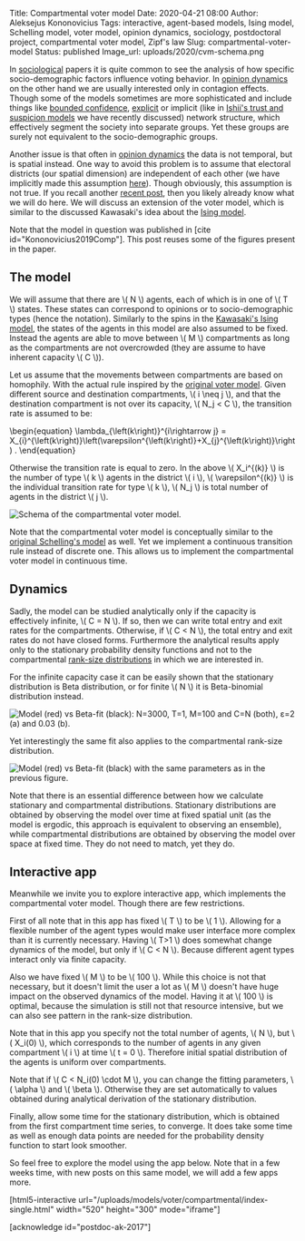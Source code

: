 Title: Compartmental voter model
Date: 2020-04-21 08:00
Author: Aleksejus Kononovicius
Tags: interactive, agent-based models, Ising model, Schelling model, voter model, opinion dynamics, sociology, postdoctoral project, compartmental voter model, Zipf's law
Slug: compartmental-voter-model
Status: published
Image_url: uploads/2020/cvm-schema.png

In [sociological](/tag/sociology/) papers it is quite common to see the analysis
of how specific socio-demographic factors influence voting behavior. In
[opinion dynamics](/tag/opinion-dynamics/) on the other hand we are usually
interested only in contagion effects. Though some of the models sometimes are
more sophisticated and include things like
[bounded confidence](/tag/bounded-confidence/), [explicit](/tag/networks/)
or implicit (like in [Ishii's trust and suspicion
models]({filename}/articles/2019/ishii-trust-suspicion-model.md)
we have recently discussed) network structure, which effectively segment the
society into separate groups. Yet these groups are surely not equivalent to the
socio-demographic groups.
<!--more-->

Another issue is that often in [opinion dynamics](/tag/opinion-dynamics/) the
data is not temporal, but is spatial instead. One way to avoid this problem is
to assume that electoral districts (our spatial dimension) are independent of
each other (we have implicitly made this assumption
[here]({filename}/articles/2019/many-state-herd-model-and-its-application-to-lithuanian-parliamentary-elections.md)). Though obviously,
this assumption is not true. If you recall another
[recent post]({filename}/articles/2020/kawasaki-ising-model.md), then you likely
already know what we will do here. We will discuss an extension of the voter
model, which is similar to the discussed Kawasaki's idea about the
[Ising model](/tag/ising-model/).

Note that the model in question was published in
[cite id="Kononovicius2019Comp"]. This post reuses some of the figures present
in the paper.

## The model

We will assume that there are \\\( N \\\) agents, each of which is in one of
\\\( T \\\) states. These states can correspond to opinions or to
socio-demographic types (hence the notation). Similarly to the spins in the
[Kawasaki's Ising model]({filename}/articles/2020/kawasaki-ising-model.md), the
states of the agents in this model are also assumed to be fixed. Instead the
agents are able to move between \\\( M \\\) compartments as long as the
compartments are not overcrowded (they are assume to have inherent capacity
\\\( C \\\)).

Let us assume that the movements between compartments are based on homophily.
With the actual rule inspired by the
[original voter model]({filename}/articles/2016/voter-model.md). Given
different source and destination compartments, \\\( i \neq j \\\), and that
the destination compartment is not over its capacity, \\\( N\_j < C \\\), the
transition rate is assumed to be:

\begin{equation}
\lambda\_{\left(k\right)}^{i\rightarrow j} = X\_{i}^{\left(k\right)}\left(\varepsilon^{\left(k\right)}+X\_{j}^{\left(k\right)}\right) .
\end{equation}

Otherwise the transition rate is equal to zero. In the above
\\\( X\_i^{(k)} \\\) is the number of type \\\( k \\\) agents in the
district \\\( i \\\), \\\( \varepsilon^{(k)} \\\) is the individual transition
rate for type \\\( k \\\), \\\( N\_j \\\) is total number of agents in the
district \\\( j \\\).

![Schema of the compartmental voter model.]({static}/uploads/2020/cvm-schema.png "Schema of the compartmental voter model. Arrows show directions of possible transitions along with respective transition rates. Note that zero rate means that this transitions will not happen unless something changes. Parameters: N = 20, T=2, M=5, C=5, ε=2.")

Note that the compartmental voter model is conceptually similar to the
[original Schelling's model]({filename}/articles/2015/schellings-segregation-model.md)
as well. Yet we implement a continuous transition rule instead of discrete one.
This allows us to implement the compartmental voter model in continuous time.

## Dynamics

Sadly, the model can be studied analytically only if the capacity is effectively
infinite, \\\( C = N \\\). If so, then we can write total entry and exit rates
for the compartments. Otherwise, if \\\( C < N \\\), the total entry and exit
rates do not have closed forms. Furthermore the analytical results apply only to
the stationary probability density functions and not to the compartmental
[rank-size distributions]({filename}/articles/2020/rank-size-distribution-and-uk-census-2011-data-set.md)
in which we are interested in.

For the infinite capacity case it can be easily shown that the stationary
distribution is Beta distribution, or for finite \\\( N \\\) it is Beta-binomial
distribution instead.

![Model \(red\) vs Beta-fit \(black\): N=3000, T=1, M=100 and C=N \(both\), ε=2 \(a\) and 0.03 \(b\).]({static}/uploads/2020/cvm-jstat-fig1.png "Model \(red\) vs Beta-fit \(black\): N=3000, T=1, M=100 and C=N \(both\), ε=2 \(a\) and 0.03 \(b\).")

Yet interestingly the same fit also applies to the compartmental rank-size
distribution.

![Model \(red\) vs Beta-fit \(black\) with the same parameters as in the previous figure.]({static}/uploads/2020/cvm-jstat-fig2.png "Model \(red\) vs Beta-fit \(black\) with the same parameters as in the previous figure")

Note that there is an essential difference between how we calculate stationary
and compartmental distributions. Stationary distributions are obtained by
observing the model over time at fixed spatial unit (as the model is ergodic,
this approach is equivalent to observing an ensemble), while compartmental
distributions are obtained by observing the model over space at fixed time.
They do not need to match, yet they do.

## Interactive app

Meanwhile we invite you to explore interactive app, which implements the
compartmental voter model. Though there are few restrictions.

First of all note that in this app has fixed \\\( T \\\) to be \\\( 1 \\\).
Allowing for a flexible number of the agent types would make user interface
more complex than it is currently necessary. Having \\\( T>1 \\\) does somewhat
change dynamics of the model, but only if \\\( C < N \\\). Because different
agent types interact only via finite capacity.

Also we have fixed \\\( M \\\) to be \\\( 100 \\\). While this choice is not
that necessary, but it doesn't limit the user a lot as \\\( M \\\) doesn't have
huge impact on the observed dynamics of the model. Having it at \\\( 100 \\\)
is optimal, because the simulation is still not that resource intensive, but we
can also see pattern in the rank-size distribution.

Note that in this app you specify not the total number of agents, \\\( N \\\),
but \\\( X\_i(0) \\\), which corresponds to the number of agents in any given
compartment \\\( i \\\) at time \\\( t = 0 \\\). Therefore initial spatial
distribution of the agents is uniform over compartments.

Note that if \\\( C < N\_i(0) \cdot M \\\), you can change the fitting 
parameters, \\\( \alpha \\\) and \\\( \beta \\\). Otherwise they are set
automatically to values obtained during analytical derivation of the stationary
distribution.

Finally, allow some time for the stationary distribution, which is obtained
from the first compartment time series, to converge. It does take some time as
well as enough data points are needed for the probability density function to
start look smoother.

So feel free to explore the model using the app below. Note that in a few weeks
time, with new posts on this same model, we will add a few apps more.

[html5-interactive
url="/uploads/models/voter/compartmental/index-single.html"
width="520" height="300" mode="iframe"]

[acknowledge id="postdoc-ak-2017"]
